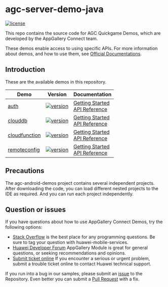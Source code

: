 # agc-server-demo-java
[![license](https://img.shields.io/badge/license-Apache--2.0-green)](./LICENCE)

This repo contains the source code for AGC Quickgame Demos, which are developed by the AppGallery Connect team.

These demos enable access to using specific APIs. For more information
about demos, and how to use them, see
[Official Documentations](https://developer.huawei.com/consumer/cn/doc/development/AppGallery-connect-Guides/agc-auth-quickgame-getstarted-0000001133708403).


## Introduction
These are the available demos in this repository.

| Demo | Version | Documentation |
|--------|-----|-----|
| [auth](./auth) | [![version](https://img.shields.io/badge/Release-1.2.0.300-yellow)](./auth) | [Getting Started](https://developer.huawei.com/consumer/en/doc/development/AppGallery-connect-Guides/agc-auth-server-getstarted-0000001054287616) <br/> [API Reference](https://developer.huawei.com/consumer/cn/doc/development/AppGallery-connect-References/agc-auth-service-webapi-overview-0000001054343230) |
| [clouddb](./auth) | [![version](https://img.shields.io/badge/Release-1.2.0.300-yellow)](./clouddb) | [Getting Started](https://developer.huawei.com/consumer/cn/doc/development/AppGallery-connect-Guides/agc-clouddb-get-started-quickgame-0000001128615740) <br/> [API Reference](https://developer.huawei.com/consumer/cn/doc/development/AppGallery-connect-References/clouddb-quickgame-overview-0000001174627637) |
| [cloudfunction](./cloudstorage) | [![version](https://img.shields.io/badge/Release-1.2.0.300-yellow)](./cloudfunction) | [Getting Started](https://developer.huawei.com/consumer/cn/doc/development/AppGallery-connect-Guides/agc-cloudfunction-functioncall-quickgame-0000001136048664) <br/> [API Reference](https://developer.huawei.com/consumer/cn/doc/development/AppGallery-connect-References/overview-web-0000001059879805) |
| [remoteconfig](./remoteconfig) | [![version](https://img.shields.io/badge/Release-1.2.0.300-yellow)](./remoteconfig) | [Getting Started](https://developer.huawei.com/consumer/cn/doc/development/AppGallery-connect-Guides/agc-remoteconfig-quickapp-getstarted-0000001133920087) <br/> [API Reference](https://developer.huawei.com/consumer/cn/doc/development/AppGallery-connect-References/web-remoteconfig-overview-0000001057829368) |

## Precautions
The agc-android-demos project contains several independent projects. After downloading the code, you can load different nested projects to the IDE as required. And you can run each project independently.

## Question or issues
If you have questions about how to use AppGallery Connect Demos, try the following options:  
* [Stack Overflow](https://stackoverflow.com/questions/tagged/appgallery) is the best place for any programming questions. Be sure to tag your question with huawei-mobile-services.  
* [Huawei Developer Forum](https://forums.developer.huawei.com/forumPortal/en/home?fid=0101188387844930001) AppGallery Module is great for general questions, or seeking recommendations and opinions.
* [Submit ticket online](https://developer.huawei.com/consumer/en/support/feedback/#/) If you encounter a serious or urgent problem, submit a trouble ticket online to contact Huawei technical support.

If you run into a bug in our samples, please submit an [issue](https://github.com/AppGalleryConnect/agc-android-demos/issues) to the Repository. Even better you can submit a [Pull Request](https://github.com/AppGalleryConnect/agc-android-demos/pulls) with a fix.
